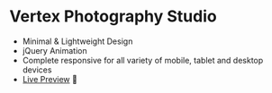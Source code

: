 # Vertex Photography Studio
* Minimal & Lightweight Design
* jQuery Animation
* Complete responsive for all variety of mobile, tablet and desktop devices
* [Live Preview](https://plus8bit.github.io/Vertex-photography/) :rocket: